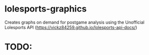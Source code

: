 # lolesports-graphics
Creates graphs on demand for postgame analysis using the Unofficial Lolesports API (https://vickz84259.github.io/lolesports-api-docs/)

# TODO:
